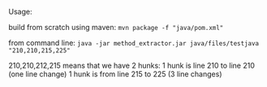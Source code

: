 Usage:

build from scratch using maven:
`mvn package -f "java/pom.xml"`

from command line:
`java -jar method_extractor.jar java/files/testjava "210,210,215,225"`

210,210,212,215 means that we have 2 hunks:
1 hunk is line 210 to line 210 (one line change)
1 hunk is from line 215 to 225 (3 line changes)
